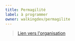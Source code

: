 ```yaml
---
title: Permagilité 
label: à programmer 
owner: walkingdev/permagilite
---
```


> [Lien vers l'organisation](http://github.com/walkingdev)
